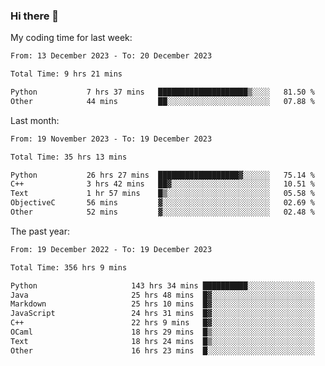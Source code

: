 ### Hi there 👋

My coding time for last week:

<!--START_SECTION:week-->

```txt
From: 13 December 2023 - To: 20 December 2023

Total Time: 9 hrs 21 mins

Python           7 hrs 37 mins   ████████████████████▒░░░░   81.50 %
Other            44 mins         ██░░░░░░░░░░░░░░░░░░░░░░░   07.88 %
```

<!--END_SECTION:week-->

Last month:

<!--START_SECTION:month-->

```txt
From: 19 November 2023 - To: 19 December 2023

Total Time: 35 hrs 13 mins

Python           26 hrs 27 mins  ██████████████████▓░░░░░░   75.14 %
C++              3 hrs 42 mins   ██▓░░░░░░░░░░░░░░░░░░░░░░   10.51 %
Text             1 hr 57 mins    █▒░░░░░░░░░░░░░░░░░░░░░░░   05.58 %
ObjectiveC       56 mins         ▓░░░░░░░░░░░░░░░░░░░░░░░░   02.69 %
Other            52 mins         ▓░░░░░░░░░░░░░░░░░░░░░░░░   02.48 %
```

<!--END_SECTION:month-->

The past year:

<!--START_SECTION:year-->

```txt
From: 19 December 2022 - To: 19 December 2023

Total Time: 356 hrs 9 mins

Python                     143 hrs 34 mins ██████████░░░░░░░░░░░░░░░   40.31 %
Java                       25 hrs 48 mins  █▓░░░░░░░░░░░░░░░░░░░░░░░   07.25 %
Markdown                   25 hrs 10 mins  █▓░░░░░░░░░░░░░░░░░░░░░░░   07.07 %
JavaScript                 24 hrs 31 mins  █▓░░░░░░░░░░░░░░░░░░░░░░░   06.89 %
C++                        22 hrs 9 mins   █▓░░░░░░░░░░░░░░░░░░░░░░░   06.22 %
OCaml                      18 hrs 29 mins  █▒░░░░░░░░░░░░░░░░░░░░░░░   05.19 %
Text                       18 hrs 24 mins  █▒░░░░░░░░░░░░░░░░░░░░░░░   05.17 %
Other                      16 hrs 23 mins  █░░░░░░░░░░░░░░░░░░░░░░░░   04.60 %
```

<!--END_SECTION:year-->
